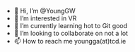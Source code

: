 - 👋 Hi, I’m @YoungGW
- 👀 I’m interested in VR
- 🌱 I’m currently learning hot to Git good
- 💞️ I’m looking to collaborate on not a lot
- 📫 How to reach me youngga(at)tcd.ie

<!---
YoungGW/YoungGW is a ✨ special ✨ repository because its `README.md` (this file) appears on your GitHub profile.
You can click the Preview link to take a look at your changes.
--->
